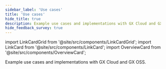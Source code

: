 ```yaml
---
sidebar_label: 'Use cases'
title: 'Use cases'
hide_title: true
description: Example use cases and implementations with GX Cloud and GX OSS.
hide_feedback_survey: true
---
```


import LinkCardGrid from '@site/src/components/LinkCardGrid';
import LinkCard from '@site/src/components/LinkCard';
import OverviewCard from '@site/src/components/OverviewCard';

<OverviewCard title={frontMatter.title}>
  Example use cases and implementations with GX Cloud and GX OSS.
</OverviewCard>

<LinkCardGrid>
  <LinkCard topIcon label="Use case 1" description="Use case 1" to="/learn/use_case_1" icon="/img/use_case_icon.svg" />
  <LinkCard topIcon label="Use case 2" description="Use case 2" to="/learn/use_case_2" icon="/img/use_case_icon.svg" />
  <LinkCard topIcon label="Use case 3" description="Use case 3" to="/learn/use_case_3" icon="/img/use_case_icon.svg" />
</LinkCardGrid>



